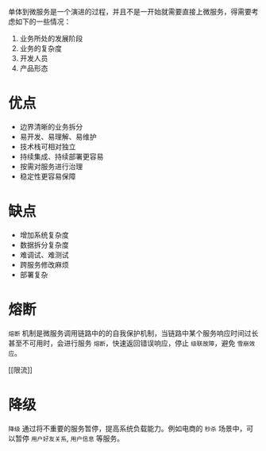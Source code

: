 单体到微服务是一个演进的过程，并且不是一开始就需要直接上微服务，得需要考虑如下的一些情况：
1. 业务所处的发展阶段
2. 业务的复杂度
3. 开发人员
4. 产品形态

# 优点

- 边界清晰的业务拆分
- 易开发、易理解、易维护
- 技术栈可相对独立
- 持续集成、持续部署更容易
- 按需对服务进行治理
- 稳定性更容易保障

# 缺点

- 增加系统复杂度
- 数据拆分复杂度
- 难调试、难测试
- 跨服务修改麻烦
- 部署复杂

# 熔断

`熔断` 机制是微服务调用链路中的的自我保护机制，当链路中某个服务响应时间过长甚至不可用时，会进行服务 `熔断`，快速返回错误响应，停止 `级联故障`，避免 `雪崩效应`。

[[限流]]

# 降级

`降级` 通过将不重要的服务暂停，提高系统负载能力。例如电商的 `秒杀` 场景中，可以暂停 `用户好友关系`, `用户信息` 等服务。
